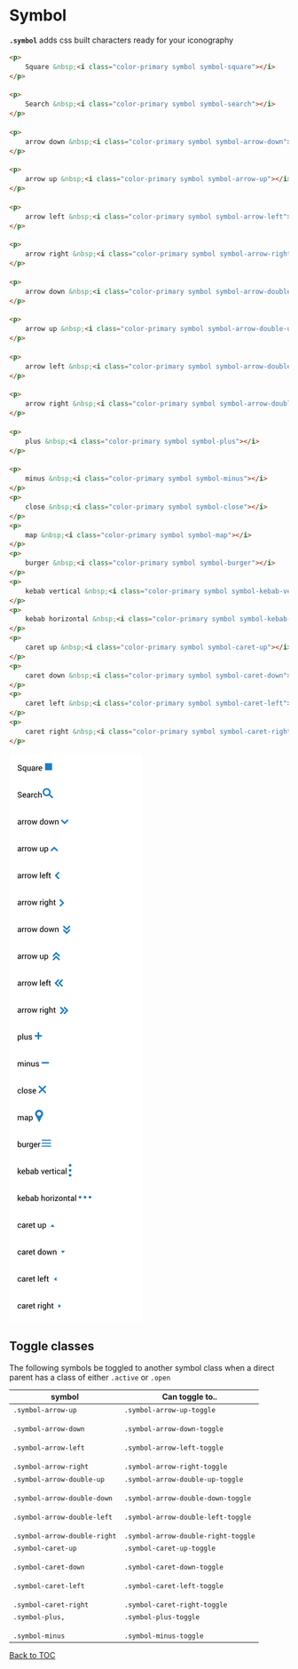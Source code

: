 # Symbol

**`.symbol`** adds css built characters ready for your iconography


```html
<p>
	Square &nbsp;<i class="color-primary symbol symbol-square"></i>
</p>

<p>
	Search &nbsp;<i class="color-primary symbol symbol-search"></i>
</p>

<p>
	arrow down &nbsp;<i class="color-primary symbol symbol-arrow-down"></i>
</p>

<p>
	arrow up &nbsp;<i class="color-primary symbol symbol-arrow-up"></i>
</p>

<p>
	arrow left &nbsp;<i class="color-primary symbol symbol-arrow-left"></i>
</p>

<p>
	arrow right &nbsp;<i class="color-primary symbol symbol-arrow-right"></i>
</p>

<p>
	arrow down &nbsp;<i class="color-primary symbol symbol-arrow-double-down"></i>
</p>

<p>
	arrow up &nbsp;<i class="color-primary symbol symbol-arrow-double-up"></i>
</p>

<p>
	arrow left &nbsp;<i class="color-primary symbol symbol-arrow-double-left"></i>
</p>

<p>
	arrow right &nbsp;<i class="color-primary symbol symbol-arrow-double-right"></i>
</p>

<p>
	plus &nbsp;<i class="color-primary symbol symbol-plus"></i>
</p>

<p>
	minus &nbsp;<i class="color-primary symbol symbol-minus"></i>
</p>
<p>
	close &nbsp;<i class="color-primary symbol symbol-close"></i>
</p>
<p>
	map &nbsp;<i class="color-primary symbol symbol-map"></i>
</p>
<p>
	burger &nbsp;<i class="color-primary symbol symbol-burger"></i>
</p>
<p>
	kebab vertical &nbsp;<i class="color-primary symbol symbol-kebab-vertical"></i>
</p>
<p>
	kebab horizontal &nbsp;<i class="color-primary symbol symbol-kebab-horizontal"></i>
</p>
<p>
	caret up &nbsp;<i class="color-primary symbol symbol-caret-up"></i>
</p>
<p>
	caret down &nbsp;<i class="color-primary symbol symbol-caret-down"></i>
</p>
<p>
	caret left &nbsp;<i class="color-primary symbol symbol-caret-left"></i>
</p>
<p>
	caret right &nbsp;<i class="color-primary symbol symbol-caret-right"></i>
</p>
```


![](../../images/symbol.png)

## Toggle classes

The following symbols be toggled to another symbol class when a direct parent has a class of either `.active` or `.open`


| symbol | Can toggle to.. |
| -- | -- |
| `.symbol-arrow-up`<br><br>`.symbol-arrow-down`<br><br>`.symbol-arrow-left`<br><br>`.symbol-arrow-right` 	| `.symbol-arrow-up-toggle`<br><br>`.symbol-arrow-down-toggle`<br><br>`.symbol-arrow-left-toggle`<br><br>`.symbol-arrow-right-toggle` 	|
| `.symbol-arrow-double-up`<br><br>`.symbol-arrow-double-down`<br><br>`.symbol-arrow-double-left`<br><br>`.symbol-arrow-double-right` 	| `.symbol-arrow-double-up-toggle`<br><br>`.symbol-arrow-double-down-toggle`<br><br>`.symbol-arrow-double-left-toggle`<br><br>`.symbol-arrow-double-right-toggle` 	|
| `.symbol-caret-up`<br><br>`.symbol-caret-down`<br><br>`.symbol-caret-left`<br><br>`.symbol-caret-right` 	| `.symbol-caret-up-toggle`<br><br>`.symbol-caret-down-toggle`<br><br>`.symbol-caret-left-toggle`<br><br>`.symbol-caret-right-toggle`  |
| `.symbol-plus,`<br><br>`.symbol-minus` | `.symbol-plus-toggle`<br><br>`.symbol-minus-toggle` |


[Back to TOC](../../../readme.md)